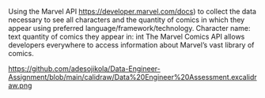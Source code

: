 Using the Marvel API https://developer.marvel.com/docs) to collect the data necessary to see all characters and the quantity of comics in which they appear using preferred language/framework/technology.
    Character name: text              quantity of comics they appear in: int
    The Marvel Comics API allows developers everywhere to 
access information about Marvel’s vast library of comics. 

https://github.com/adesojikola/Data-Engineer-Assignment/blob/main/calidraw/Data%20Engineer%20Assessment.excalidraw.png
